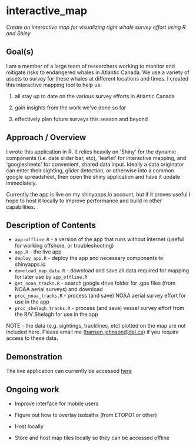 # interactive_map
*Create an interactive map for visualizing right whale survey effort using R and Shiny*

## Goal(s)

I am a member of a large team of researchers working to monitor and mitigate risks to endangered whales in Atlantic Canada. We use a variety of assets to survey for these whales at different locations and times. I created this interactive mapping tool to help us:

1. all stay up to date on the various survey efforts in Atlantic Canada  

2. gain insights from the work we've done so far  

3. effectively plan future surveys this season and beyond  

## Approach / Overview

I wrote this application in R. It relies heavily on 'Shiny' for the dynamic components (i.e. date slider bar, etc), 'leaflet' for interactive mapping, and 'googlesheets' for convenient, shared data input. Ideally a data originator can enter their sighting, glider detection, or otherwise into a common google spreadsheet, then open the shiny application and have it update immediately.

Currently the app is live on my shinyapps.io account, but if it proves useful I hope to host it locally to improve performance and build in other capabilities.

## Description of Contents

* `app-offline.R` - a version of the app that runs without internet (useful for working offshore, or troubleshooting)
* `app.R` - the live app
* `deploy_app.R` - deploy the app and necessary components to shinyapps.io
* `download_map_data.R` - download and save all data required for mapping for later use by `app_offline.R`
* `get_noaa_tracks.R` - search google drive folder for .gps files (from NOAA aerial surveys) and download
* `proc_noaa_tracks.R` - process (and save) NOAA aerial survey effort for use in the app
* `proc_shelagh_tracks.R` - process (and save) vessel survey effort from the R/V Shelagh for use in the app

NOTE - the data (e.g. sightings, tracklines, etc) plotted on the map are not included here. Please email me (hansen.johnson@dal.ca) if you require access to these data.

## Demonstration

The live application can currently be accessed [here](https://hansenjohnson.shinyapps.io/2017_right_whale_map/)

## Ongoing work

* Improve interface for mobile users  

* Figure out how to overlay isobaths (from ETOPO1 or other)  

* Host locally  

* Store and host map tiles locally so they can be accessed offline  